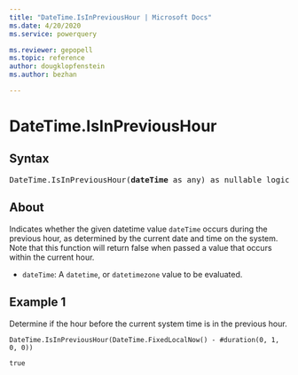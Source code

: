 ```yaml
---
title: "DateTime.IsInPreviousHour | Microsoft Docs"
ms.date: 4/20/2020
ms.service: powerquery

ms.reviewer: gepopell
ms.topic: reference
author: dougklopfenstein
ms.author: bezhan

---
```

# DateTime.IsInPreviousHour

## Syntax

<pre>
DateTime.IsInPreviousHour(<b>dateTime</b> as any) as nullable logical
</pre>

## About  
Indicates whether the given datetime value `dateTime` occurs during the previous hour, as determined by the current date and time on the system. Note that this function will return false when passed a value that occurs within the current hour. <ul> <li><code>dateTime</code>: A <code>datetime</code>, or <code>datetimezone</code> value to be evaluated.</li> </ul>

## Example 1
Determine if the hour before the current system time is in the previous hour.

```powerquery-m
DateTime.IsInPreviousHour(DateTime.FixedLocalNow() - #duration(0, 1, 0, 0))
```

`true`
